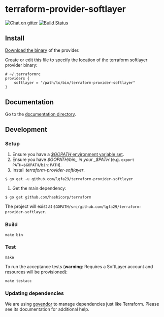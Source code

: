 # terraform-provider-softlayer

[![Chat on gitter](https://img.shields.io/gitter/room/softlayer/terraform-provider-softlayer.svg?maxAge=2592000)](https://gitter.im/softlayer/terraform-provider-softlayer) [![Build Status](https://travis-ci.org/softlayer/terraform-provider-softlayer.svg?branch=master)](https://travis-ci.org/softlayer/terraform-provider-softlayer)

## Install

[Download the binary](https://github.com/lgfa29/terraform-provider-softlayer/releases) of the provider.

Create or edit this file to specify the location of the terraform softlayer provider binary:

```
# ~/.terraformrc
providers {
    softlayer = "/path/to/bin/terraform-provider-softlayer"
}
```

## Documentation

Go to the [documentation directory](docs/).

## Development

### Setup

1. Ensure you have a [_$GOPATH_ environment variable set](https://golang.org/doc/code.html#GOPATH).
1. Ensure you have _$GOPATH/bin_ in your _$PATH_ (e.g. `export PATH=$GOPATH/bin:PATH`).
1. Install _terraform-provider-softlayer_.
```
$ go get -u github.com/lgfa29/terraform-provider-softlayer
```
1. Get the main dependency:
```
$ go get github.com/hashicorp/terraform
```

The project will exist at `$GOPATH/src/github.com/lgfa29/terraform-provider-softlayer`.

### Build

```
make bin
```

### Test

```
make
```

To run the acceptance tests (**warning**: Requires a SoftLayer
account and resources will be provisioned):

```
make testacc
```

### Updating dependencies

We are using [govendor](https://github.com/kardianos/govendor) to manage dependencies just like Terraform. Please see its documentation for additional help.
